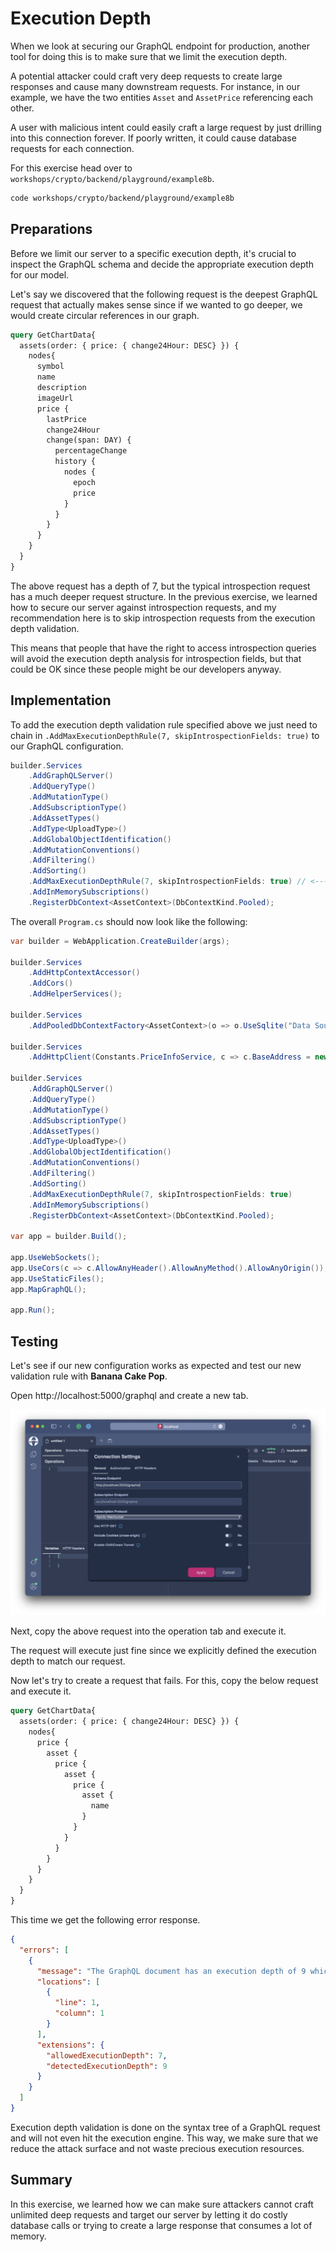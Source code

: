# Execution Depth

When we look at securing our GraphQL endpoint for production, another tool for doing this is to make sure that we limit the execution depth.

A potential attacker could craft very deep requests to create large responses and cause many downstream requests. For instance, in our example, we have the two entities `Asset` and `AssetPrice` referencing each other.

A user with malicious intent could easily craft a large request by just drilling into this connection forever. If poorly written, it could cause database requests for each connection.

For this exercise head over to `workshops/crypto/backend/playground/example8b`.

```bash
code workshops/crypto/backend/playground/example8b
```

## Preparations

Before we limit our server to a specific execution depth, it's crucial to inspect the GraphQL schema and decide the appropriate execution depth for our model.

Let's say we discovered that the following request is the deepest GraphQL request that actually makes sense since if we wanted to go deeper, we would create circular references in our graph.

```graphql
query GetChartData{
  assets(order: { price: { change24Hour: DESC} }) {
    nodes{
      symbol
      name
      description
      imageUrl
      price {
        lastPrice
        change24Hour
        change(span: DAY) {
          percentageChange
          history {
            nodes {
              epoch
              price
            }
          }
        }
      }
    }
  }
}
```

The above request has a depth of 7, but the typical introspection request has a much deeper request structure. In the previous exercise, we learned how to secure our server against introspection requests, and my recommendation here is to skip introspection requests from the execution depth validation. 

This means that people that have the right to access introspection queries will avoid the execution depth analysis for introspection fields, but that could be OK since these people might be our developers anyway.

## Implementation

To add the execution depth validation rule specified above we just need to chain in `.AddMaxExecutionDepthRule(7, skipIntrospectionFields: true)` to our GraphQL configuration.

```csharp
builder.Services
    .AddGraphQLServer()
    .AddQueryType()
    .AddMutationType()
    .AddSubscriptionType()
    .AddAssetTypes()
    .AddType<UploadType>()
    .AddGlobalObjectIdentification()
    .AddMutationConventions()
    .AddFiltering()
    .AddSorting()
    .AddMaxExecutionDepthRule(7, skipIntrospectionFields: true) // <----
    .AddInMemorySubscriptions()
    .RegisterDbContext<AssetContext>(DbContextKind.Pooled);
```

The overall `Program.cs` should now look like the following:

```csharp
var builder = WebApplication.CreateBuilder(args);

builder.Services
    .AddHttpContextAccessor()
    .AddCors()
    .AddHelperServices();

builder.Services
    .AddPooledDbContextFactory<AssetContext>(o => o.UseSqlite("Data Source=assets.db"));

builder.Services
    .AddHttpClient(Constants.PriceInfoService, c => c.BaseAddress = new("https://ccc-workshop-eu-functions.azurewebsites.net"));

builder.Services
    .AddGraphQLServer()
    .AddQueryType()
    .AddMutationType()
    .AddSubscriptionType()
    .AddAssetTypes()
    .AddType<UploadType>()
    .AddGlobalObjectIdentification()
    .AddMutationConventions()
    .AddFiltering()
    .AddSorting()
    .AddMaxExecutionDepthRule(7, skipIntrospectionFields: true)
    .AddInMemorySubscriptions()
    .RegisterDbContext<AssetContext>(DbContextKind.Pooled);

var app = builder.Build();

app.UseWebSockets();
app.UseCors(c => c.AllowAnyHeader().AllowAnyMethod().AllowAnyOrigin());
app.UseStaticFiles();
app.MapGraphQL();

app.Run();
```

## Testing

Let's see if our new configuration works as expected and test our new validation rule with **Banana Cake Pop**.

Open http://localhost:5000/graphql and create a new tab.

![Banana Cake Pop - New Tab](../images/example8a-bcp1.png)

Next, copy the above request into the operation tab and execute it.

The request will execute just fine since we explicitly defined the execution depth to match our request.

Now let's try to create a request that fails. For this, copy the below request and execute it.

```graphql
query GetChartData{
  assets(order: { price: { change24Hour: DESC} }) {
    nodes{
      price {
        asset {
          price {
            asset {
              price {
                asset {
                  name
                }
              }
            }
          }
        }
      }
    }
  }
}
```

This time we get the following error response.

```json
{
  "errors": [
    {
      "message": "The GraphQL document has an execution depth of 9 which exceeds the max allowed execution depth of 7.",
      "locations": [
        {
          "line": 1,
          "column": 1
        }
      ],
      "extensions": {
        "allowedExecutionDepth": 7,
        "detectedExecutionDepth": 9
      }
    }
  ]
}
```

Execution depth validation is done on the syntax tree of a GraphQL request and will not even hit the execution engine. This way, we make sure that we reduce the attack surface and not waste precious execution resources.

## Summary

In this exercise, we learned how we can make sure attackers cannot craft unlimited deep requests and target our server by letting it do costly database calls or trying to create a large response that consumes a lot of memory.